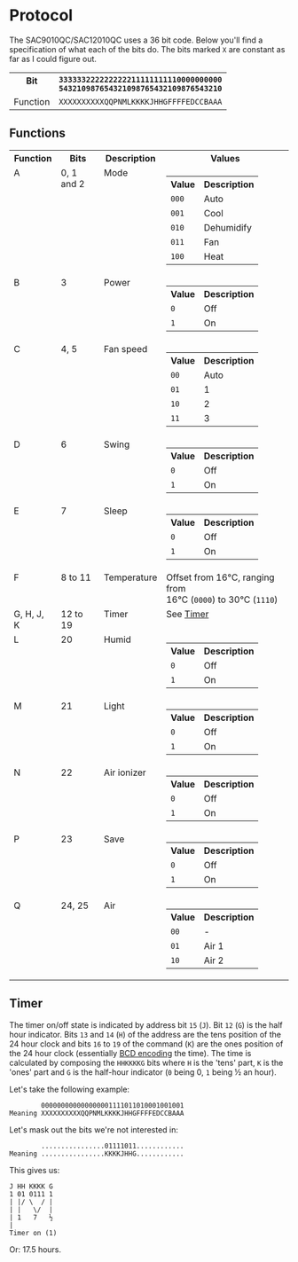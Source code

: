 # Protocol

The SAC9010QC/SAC12010QC uses a 36 bit code. Below you'll find a specification of what each of the bits do. The bits marked `X` are constant as far as I could figure out.

<table>
  <tr valign="top">
    <th>Bit</th>
    <th>
      <code>333333222222222211111111110000000000</code><br>
      <code>543210987654321098765432109876543210</code>
    </th>
  </tr>
  <tr>
    <td>Function</td>
    <td><code>XXXXXXXXXXQQPNMLKKKKJHHGFFFFEDCCBAAA</code></td>
  </tr>
</table>

## Functions

<table>
  <tr>
    <th>Function</th>
    <th>Bits</th>
    <th>Description</th>
    <th>Values</th>
  </tr>
  <tr valign="top">
    <td>A</td>
    <td>0, 1 and 2</td>
    <td>Mode</td>
    <td>
      <table>
        <tr>
          <th>Value</th>
          <th>Description</th>
        </tr>
        <tr>
          <td><code>000</code></td>
          <td>Auto</td>
        </tr>
        <tr>
          <td><code>001</code></td>
          <td>Cool</td>
        </tr>
        <tr>
          <td><code>010</code></td>
          <td>Dehumidify</td>
        </tr>
        <tr>
          <td><code>011</code></td>
          <td>Fan</td>
        </tr>
        <tr>
          <td><code>100</code></td>
          <td>Heat</td>
        </tr>
      </table>
    </td>
  </tr>
  <tr valign="top">
    <td>B</td>
    <td>3</td>
    <td>Power</td>
    <td>
      <table>
        <tr>
          <th>Value</th>
          <th>Description</th>
        </tr>
        <tr>
          <td><code>0</code></td>
          <td>Off</td>
        </tr>
        <tr>
          <td><code>1</code></td>
          <td>On</td>
        </tr>
      </table>
    </td>
  </tr>
  <tr valign="top">
    <td>C</td>
    <td>4, 5</td>
    <td>Fan speed</td>
    <td>
      <table>
        <tr>
          <th>Value</th>
          <th>Description</th>
        </tr>
        <tr>
          <td><code>00</code></td>
          <td>Auto</td>
        </tr>
        <tr>
          <td><code>01</code></td>
          <td>1</td>
        </tr>
        <tr>
          <td><code>10</code></td>
          <td>2</td>
        </tr>
        <tr>
          <td><code>11</code></td>
          <td>3</td>
        </tr>
      </table>
    </td>
  </tr>
  <tr valign="top">
    <td>D</td>
    <td>6</td>
    <td>Swing</td>
    <td>
      <table>
        <tr>
          <th>Value</th>
          <th>Description</th>
        </tr>
        <tr>
          <td><code>0</code></td>
          <td>Off</td>
        </tr>
        <tr>
          <td><code>1</code></td>
          <td>On</td>
        </tr>
      </table>
    </td>
  </tr>
  <tr valign="top">
    <td>E</td>
    <td>7</td>
    <td>Sleep</td>
    <td>
      <table>
        <tr>
          <th>Value</th>
          <th>Description</th>
        </tr>
        <tr>
          <td><code>0</code></td>
          <td>Off</td>
        </tr>
        <tr>
          <td><code>1</code></td>
          <td>On</td>
        </tr>
      </table>
    </td>
  </tr>
  <tr valign="top">
    <td>F</td>
    <td>8 to 11</td>
    <td>Temperature</td>
    <td>Offset from 16°C, ranging from<br>16°C (<code>0000</code>) to 30°C (<code>1110</code>)</td>
  </tr>
  <tr valign="top">
    <td>G, H, J, K</td>
    <td>12 to 19</td>
    <td>Timer</td>
    <td>See <a href="#timer">Timer</a></td>
  </tr>
  <tr valign="top">
    <td>L</td>
    <td>20</td>
    <td>Humid</td>
    <td>
      <table>
        <tr>
          <th>Value</th>
          <th>Description</th>
        </tr>
        <tr>
          <td><code>0</code></td>
          <td>Off</td>
        </tr>
        <tr>
          <td><code>1</code></td>
          <td>On</td>
        </tr>
      </table>
    </td>
  </tr>
  <tr valign="top">
    <td>M</td>
    <td>21</td>
    <td>Light</td>
    <td>
      <table>
        <tr>
          <th>Value</th>
          <th>Description</th>
        </tr>
        <tr>
          <td><code>0</code></td>
          <td>Off</td>
        </tr>
        <tr>
          <td><code>1</code></td>
          <td>On</td>
        </tr>
      </table>
    </td>
  </tr>
  <tr valign="top">
    <td>N</td>
    <td>22</td>
    <td>Air ionizer</td>
    <td>
      <table>
        <tr>
          <th>Value</th>
          <th>Description</th>
        </tr>
        <tr>
          <td><code>0</code></td>
          <td>Off</td>
        </tr>
        <tr>
          <td><code>1</code></td>
          <td>On</td>
        </tr>
      </table>
    </td>
  </tr>
  <tr valign="top">
    <td>P</td>
    <td>23</td>
    <td>Save</td>
    <td>
      <table>
        <tr>
          <th>Value</th>
          <th>Description</th>
        </tr>
        <tr>
          <td><code>0</code></td>
          <td>Off</td>
        </tr>
        <tr>
          <td><code>1</code></td>
          <td>On</td>
        </tr>
      </table>
    </td>
  </tr>
  <tr valign="top">
    <td>Q</td>
    <td>24, 25</td>
    <td>Air</td>
    <td>
      <table>
        <tr>
          <th>Value</th>
          <th>Description</th>
        </tr>
        <tr>
          <td><code>00</code></td>
          <td>-</td>
        </tr>
        <tr>
          <td><code>01</code></td>
          <td>Air 1</td>
        </tr>
        <tr>
          <td><code>10</code></td>
          <td>Air 2</td>
        </tr>
      </table>
    </td>
  </tr>
</table>

## Timer
The timer on/off state is indicated by address bit `15` (`J`). Bit `12` (`G`) is the half hour indicator. Bits `13` and `14` (`H`) of the address are the tens position of the 24 hour clock and bits `16` to `19` of the command (`K`) are the ones position of the 24 hour clock (essentially [BCD encoding](https://en.wikipedia.org/wiki/Binary-coded_decimal) the time). The time is calculated by composing the `HHKKKKG` bits where `H` is the 'tens' part, `K` is the 'ones' part and `G` is the half-hour indicator (`0` being 0, `1` being ½ an hour).

Let's take the following example:

            000000000000000001111011010001001001 
    Meaning XXXXXXXXXXQQPNMLKKKKJHHGFFFFEDCCBAAA

Let's mask out the bits we're not interested in:

            ................01111011............ 
    Meaning ................KKKKJHHG............ 

This gives us:

    J HH KKKK G
    1 01 0111 1
    | |/ \  / |
    | |   \/  |
    | 1   7   ½
    |
    Timer on (1)

Or: 17.5 hours.
